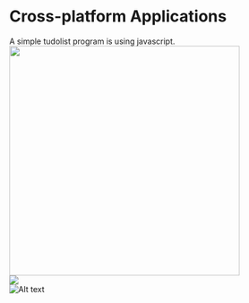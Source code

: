# Cross-platform Applications
A simple tudolist program is using javascript.<br />
<img src="http://alcatraz.io/images/menu@2x.png" width="411px"/><br />
<img src="/First-Application/img/todolist.png"/></br>
![Alt text](/First-Application/img/todolist.png "text")</br>
